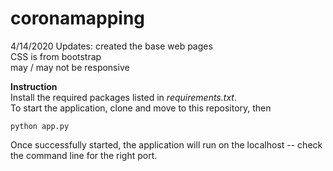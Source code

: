 # coronamapping

4/14/2020 Updates:
created the base web pages <br>
CSS is from bootstrap <br>
may / may not be responsive <br>

<strong>Instruction</strong><br>
Install the required packages listed in <i>requirements.txt</i>.</br>
To start the application, clone and move to this repository, then <br>
```
python app.py
```
Once successfully started, the application will run on the localhost -- check the command line for the right port.

